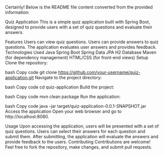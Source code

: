 
Certainly! Below is the README file content converted from the provided information:

Quiz Application
This is a simple quiz application built with Spring Boot, designed to provide users with a set of quiz questions and evaluate their answers.

Features
Users can view quiz questions.
Users can provide answers to quiz questions.
The application evaluates user answers and provides feedback.
Technologies Used
Java
Spring Boot
Spring Data JPA
H2 Database
Maven (for dependency management)
HTML/CSS (for front-end views)
Setup
Clone the repository:

bash
Copy code
git clone https://github.com/your-username/quiz-application.git
Navigate to the project directory:

bash
Copy code
cd quiz-application
Build the project:

bash
Copy code
mvn clean package
Run the application:

bash
Copy code
java -jar target/quiz-application-0.0.1-SNAPSHOT.jar
Access the application
Open your web browser and go to http://localhost:8080.

Usage
Upon accessing the application, users will be presented with a set of quiz questions.
Users can select their answers for each question and submit them.
After submitting, the application will evaluate the answers and provide feedback to the users.
Contributing
Contributions are welcome! Feel free to fork the repository, make changes, and submit pull requests.
